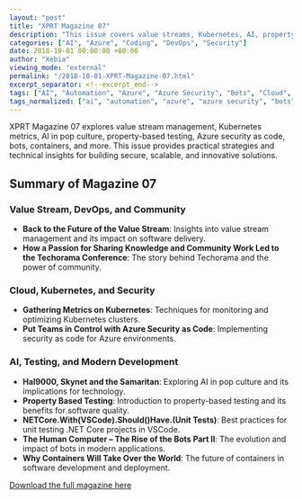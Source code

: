 ```yaml
---
layout: "post"
title: "XPRT Magazine 07"
description: "This issue covers value streams, Kubernetes, AI, property-based testing, Azure security, bots, containers, and more."
categories: ["AI", "Azure", "Coding", "DevOps", "Security"]
date: 2018-10-01 00:00:00 +00:00
author: "Xebia"
viewing_mode: "external"
permalink: "/2018-10-01-XPRT-Magazine-07.html"
excerpt_separator: <!--excerpt_end-->
tags: ["AI", "Automation", "Azure", "Azure Security", "Bots", "Cloud", "Coding", "Community", "Containers", "DevOps", "Kubernetes", "Magazines", "Property Based Testing", "Security", "Techorama", "Unit Testing", "Value Stream", "Visual Studio Code"]
tags_normalized: ["ai", "automation", "azure", "azure security", "bots", "cloud", "coding", "community", "containers", "devops", "kubernetes", "magazines", "property based testing", "security", "techorama", "unit testing", "value stream", "visual studio code"]
---
```


XPRT Magazine 07 explores value stream management, Kubernetes metrics, AI in pop culture, property-based testing, Azure security as code, bots, containers, and more. This issue provides practical strategies and technical insights for building secure, scalable, and innovative solutions.
<!--excerpt_end-->

## Summary of Magazine 07

### Value Stream, DevOps, and Community

- **Back to the Future of the Value Stream**: Insights into value stream management and its impact on software delivery.
- **How a Passion for Sharing Knowledge and Community Work Led to the Techorama Conference**: The story behind Techorama and the power of community.

### Cloud, Kubernetes, and Security

- **Gathering Metrics on Kubernetes**: Techniques for monitoring and optimizing Kubernetes clusters.
- **Put Teams in Control with Azure Security as Code**: Implementing security as code for Azure environments.

### AI, Testing, and Modern Development

- **Hal9000, Skynet and the Samaritan**: Exploring AI in pop culture and its implications for technology.
- **Property Based Testing**: Introduction to property-based testing and its benefits for software quality.
- **NETCore.With(VSCode).Should()Have.(Unit Tests)**: Best practices for unit testing .NET Core projects in VSCode.
- **The Human Computer – The Rise of the Bots Part II**: The evolution and impact of bots in modern applications.
- **Why Containers Will Take Over the World**: The future of containers in software development and deployment.

[Download the full magazine here](https://xebia.com/media/2025/05/Xpirit_XPRT_magazine_7_2018-V4.pdf)
